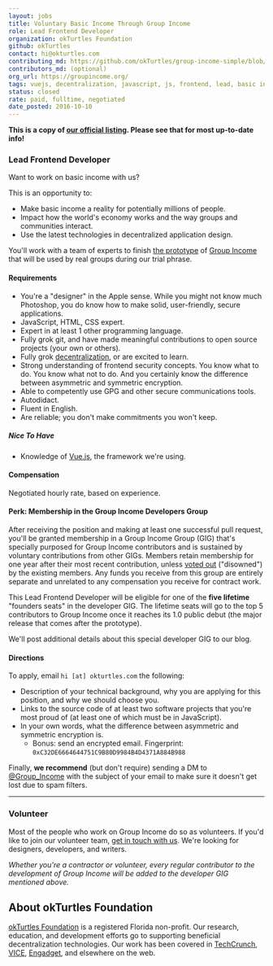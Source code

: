 ```yaml
---
layout: jobs
title: Voluntary Basic Income Through Group Income
role: Lead Frontend Developer
organization: okTurtles Foundation
github: okTurtles
contact: hi@okturtles.com
contributing_md: https://github.com/okTurtles/group-income-simple/blob/master/CONTRIBUTING.md
contributors_md: (optional)
org_url: https://groupincome.org/
tags: vuejs, decentralization, javascript, js, frontend, lead, basic income, basicincome
status: closed
rate: paid, fulltime, negotiated
date_posted: 2016-10-10
---
```


**This is a copy of [our official listing](https://groupincome.org/positions/). Please see that for most up-to-date info!**

### Lead Frontend Developer

Want to work on basic income with us?

This is an opportunity to:

- Make basic income a reality for potentially millions of people.
- Impact how the world's economy works and the way groups and communities interact.
- Use the latest technologies in decentralized application design.

You'll work with a team of experts to finish [the prototype](https://github.com/okTurtles/group-income-simple) of [Group Income](/other/Group_Income.pdf) that will be used by real groups during our trial phrase.

#### Requirements

- You're a "designer" in the Apple sense. While you might not know much Photoshop, you do know how to make solid, user-friendly, secure applications.
- JavaScript, HTML, CSS expert.
- Expert in at least 1 other programming language.
- Fully grok git, and have made meaningful contributions to open source projects (your own or others).
- Fully grok [decentralization](https://www.youtube.com/watch?v=7S1IqaSLrq8), or are excited to learn.
- Strong understanding of frontend security concepts. You know what to do. You know what not to do. And you certainly know the difference between asymmetric and symmetric encryption.
- Able to competently use GPG and other secure communications tools.
- Autodidact.
- Fluent in English.
- Are reliable; you don't make commitments you won't keep.

##### Nice To Have

- Knowledge of [Vue.js](https://github.com/vuejs/vue), the framework we're using.

#### Compensation

Negotiated hourly rate, based on experience.

<a name="GIG"></a>
#### Perk: Membership in the Group Income Developers Group

After receiving the position and making at least one successful pull request, you'll be granted membership in a Group Income Group (GIG) that's specially purposed for Group Income contributors and is sustained by voluntary contributions from other GIGs. Members retain membership for one year after their most recent contribution, unless [voted out](/2016/06/what-makes-a-good-voting-system/#groupincome) ("disowned") by the existing members. Any funds you receive from this group are entirely separate and unrelated to any compensation you receive for contract work.

This Lead Frontend Developer will be eligible for one of the **five lifetime** "founders seats" in the developer GIG. The lifetime seats will go to the top 5 contributors to Group Income once it reaches its 1.0 public debut (the major release that comes after the prototype).

We'll post additional details about this special developer GIG to our blog.

#### Directions

To apply, email `hi [at] okturtles.com` the following:

- Description of your technical background, why you are applying for this position, and why we should choose you.
- Links to the source code of at least two software projects that you're most proud of (at least one of which must be in JavaScript).
- In your own words, what the difference between asymmetric and symmetric encryption is.
    + Bonus: send an encrypted email. Fingerprint: `0xC32DE6664644751C9B80D9984B4D4371A884B988`

Finally, **we recommend** (but don't require) sending a DM to [@Group_Income](https://twitter.com/Group_Income) with the subject of your email to make sure it doesn't get lost due to spam filters.

--------

<a name="volunteer"></a>
### Volunteer

Most of the people who work on Group Income do so as volunteers. If you'd like to join our volunteer team, [get in touch with us](/community/). We're looking for designers, developers, and writers.

*Whether you're a contractor or volunteer, every regular contributor to the development of Group Income will be added to the developer GIG mentioned above.*

## About okTurtles Foundation

[okTurtles Foundation](https://okturtles.com/team/) is a registered Florida non-profit. Our research, education, and development efforts go to supporting beneficial decentralization technologies. Our work has been covered in [TechCrunch](https://techcrunch.com/2015/11/21/and-realpolitik-for-free/), [VICE](http://www.vice.com/read/the-cryptocurrency-based-schemes-that-would-pay-everyone-just-for-being-alive-456), [Engadget](https://www.engadget.com/2014/09/29/okturtles/), and elsewhere on the web.
